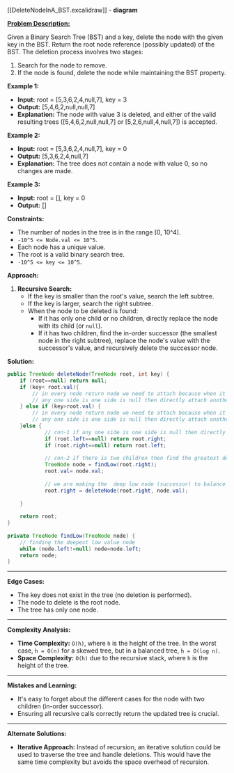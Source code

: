 [[DeleteNodeInA_BST.excalidraw]] - **diagram**

[**Problem Description:**](https://leetcode.com/problems/delete-node-in-a-bst/)

Given a Binary Search Tree (BST) and a key, delete the node with the given key in the BST. Return the root node reference (possibly updated) of the BST. The deletion process involves two stages:
1. Search for the node to remove.
2. If the node is found, delete the node while maintaining the BST property.

**Example 1:**
- **Input:** root = [5,3,6,2,4,null,7], key = 3
- **Output:** [5,4,6,2,null,null,7]
- **Explanation:** The node with value 3 is deleted, and either of the valid resulting trees ([5,4,6,2,null,null,7] or [5,2,6,null,4,null,7]) is accepted.

**Example 2:**
- **Input:** root = [5,3,6,2,4,null,7], key = 0
- **Output:** [5,3,6,2,4,null,7]
- **Explanation:** The tree does not contain a node with value 0, so no changes are made.

**Example 3:**
- **Input:** root = [], key = 0
- **Output:** []

**Constraints:**
- The number of nodes in the tree is in the range [0, 10^4].
- `-10^5 <= Node.val <= 10^5`.
- Each node has a unique value.
- The root is a valid binary search tree.
- `-10^5 <= key <= 10^5`.

**Approach:**
1. **Recursive Search:** 
   - If the key is smaller than the root's value, search the left subtree.
   - If the key is larger, search the right subtree.
   - When the node to be deleted is found:
     - If it has only one child or no children, directly replace the node with its child (or `null`).
     - If it has two children, find the in-order successor (the smallest node in the right subtree), replace the node's value with the successor's value, and recursively delete the successor node.
  
**Solution:**

```java
public TreeNode deleteNode(TreeNode root, int key) {  
    if (root==null) return null;  
    if (key< root.val){  
        // in every node return node we need to attach because when it reaches  
        // any one side is one side is null then directly attach another then it gives child node        root.left= deleteNode(root.left,key);  
    } else if (key>root.val) {  
        // in every node return node we need to attach because when it reaches  
        // any one side is one side is null then directly attach another then it gives child node        root.right= deleteNode(root.right,key);  
    }else {  
	        // con-1 if any one side is one side is null then directly attach another  
	        if (root.left==null) return root.right;  
	        if (root.right==null) return root.left;  
	  
	        // con-2 if there is two children then find the greatest deep low                node and replace the value  
	        TreeNode node = findLow(root.right);  
	        root.val= node.val;  
	  
	        // we are making the  deep low node (successor) to balance by  reaching either con-1 or setting null  and key = deep low node value  
	        root.right = deleteNode(root.right, node.val);  
	  
    }  
  
    return root;
}  
  
private TreeNode findLow(TreeNode node) {  
    // finding the deepest low value node  
    while (node.left!=null) node=node.left;  
    return node;  
}
```

---

**Edge Cases:**
- The key does not exist in the tree (no deletion is performed).
- The node to delete is the root node.
- The tree has only one node.
---
**Complexity Analysis:**
- **Time Complexity:** `O(h)`, where `h` is the height of the tree. In the worst case, `h = O(n)` for a skewed tree, but in a balanced tree, `h = O(log n)`.
- **Space Complexity:** `O(h)` due to the recursive stack, where `h` is the height of the tree.
---
**Mistakes and Learning:**
- It's easy to forget about the different cases for the node with two children (in-order successor).
- Ensuring all recursive calls correctly return the updated tree is crucial.
---
**Alternate Solutions:**
- **Iterative Approach:** Instead of recursion, an iterative solution could be used to traverse the tree and handle deletions. This would have the same time complexity but avoids the space overhead of recursion.


